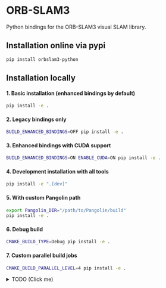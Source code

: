 # ORB-SLAM3

Python bindings for the ORB-SLAM3 visual SLAM library.

## Installation online via pypi

```bash
pip install orbslam3-python
```

## Installation locally

#### 1. Basic installation (enhanced bindings by default)
```bash
pip install -e .
```

#### 2. Legacy bindings only
```bash
BUILD_ENHANCED_BINDINGS=OFF pip install -e .
```

#### 3. Enhanced bindings with CUDA support
```bash
BUILD_ENHANCED_BINDINGS=ON ENABLE_CUDA=ON pip install -e .
```

#### 4. Development installation with all tools
```bash
pip install -e ".[dev]"
```

#### 5. With custom Pangolin path
```bash
export Pangolin_DIR="/path/to/Pangolin/build"
pip install -e .
```

#### 6. Debug build
```bash
CMAKE_BUILD_TYPE=Debug pip install -e .
```

#### 7. Custom parallel build jobs
```bash
CMAKE_BUILD_PARALLEL_LEVEL=4 pip install -e .
```

<details>
  <summary>TODO (Click me)</summary>

# Changes from Original Version of ORB_SLAM2-PythonBindings

## add method for retrieve the intrinsic parameter of camera

```
    get_camera_matrix //return a numpy array with the camera matrix
    get_dist_coef //return a tuple with the distortion coefficient
```

## add method for retrieve the pose of the frame wrt initial frame

```
    get_frame_pose //return a numpy array with the pose
```

## add method for retrieve the keypoint in the frame and it's world position

```
    get_current_points //return a list with a tuple pair ((world position),(2d keypoints))
```

## add python 3.8 Support

# ORB_SLAM2-PythonBindings

A python wrapper for ORB_SLAM2, which can be found at [https://github.com/raulmur/ORB_SLAM2](https://github.com/raulmur/ORB_SLAM2).
This is designed to work with the base version of ORB_SLAM2, with a couple of minimal API changes to access the system output.
It has been tested on ubuntu 14.04 and 16.04 and built against Python3, although it does not rely on any python3 features.

## Installation

### Prerequesities

- ORBSLAM2 source code
- ORBSLAM2 compiliation dependencies (Pangolin, Eigen, OpenCV)
- Boost, specifically its python component (python38)
- Numpy development headers (to represent images in python, automatically converted to cv::Mat)

### Setup

#### Modifying ORBSLAM2

First, we need an additional API method from ORBSLAM to extract completed trajectories.
Apply the patch file "orbslam-changes.diff" to the ORBSLAM2 source, which should create an additional method and add some installation instructions to the end of CMakeLists.txt.
Build orbslam as normal, and then run `make install`. This will install the ORBSLAM2 headers and .so to /usr/local
(if an alternative installation directory is desired, specify it to cmake using `-DCMAKE_INSTALL_PREFIX=/your/desired/location`).

#### Compilation

Return to the ORBSLAM-Python source, build and install it by running

```
mkdir build
cd build
cmake ..
make
make install
```

This will install the .so file to /usr/local/lib/python3.5/dist-packages, such that it should
If you have changed the install location of ORBSLAM2, you need to indicate where it is installed using `-DORB_SLAM2_DIR=/your/desired/location`,
which should be the same as the install prefix above (and contain 'include' and 'lib' folders).

Verify your installation by typing

```
python3
>>> import orbslam2
```

And there should be no errors.

#### Examples

ORBSLAM2's examples have been re-implemented in python in the examples folder.
Run them with the same parameters as the ORBSLAM examples, i.e.:

```
python3 orbslam_mono_kitti.py [PATH_TO_ORBSLAM]/Vocabulary/ORBvoc.txt [PATH_TO_ORBSLAM]/Examples/Monocular/KITTI00-02.yaml [PATH_TO_KITTI]/sequences/00/
```

#### Alternative Python Versions

At the moment, CMakeLists is hard-coded to use python 3.5. If you wish to use a different version, simply change the boost component used (python-35) to the desired version (say, python-27), on line 38 of CMakeLists.txt.
You will also need to change the install location on line 73 of CMakeLists.txt to your desired dist/site packages directory.

## License

This code is licensed under the BSD Simplified license, although it requires and links to ORB_SLAM2, which is available under the GPLv3 license

It uses pyboostcvconverter (https://github.com/Algomorph/pyboostcvconverter) by Gregory Kramida under the MIT licence (see pyboostcvconverter-LICENSE).
